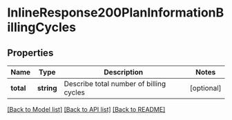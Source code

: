 # InlineResponse200PlanInformationBillingCycles

## Properties
Name | Type | Description | Notes
------------ | ------------- | ------------- | -------------
**total** | **string** | Describe total number of billing cycles | [optional] 

[[Back to Model list]](../README.md#documentation-for-models) [[Back to API list]](../README.md#documentation-for-api-endpoints) [[Back to README]](../README.md)


